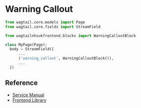 # Warning Callout

```py
from wagtail.core.models import Page
from wagtail.core.fields import StreamField

from wagtailnhsukfrontend.blocks import WarningCalloutBlock

class MyPage(Page):
  body = StreamField([
      ...
      ('warning_callout', WarningCalloutBlock()),
      ...
  ])
```

## Reference

* [Service Manual](https://service-manual.nhs.uk/design-system/components/warning-callout)
* [Frontend Library](https://github.com/nhsuk/nhsuk-frontend/tree/master/packages/components/warning-callout)
